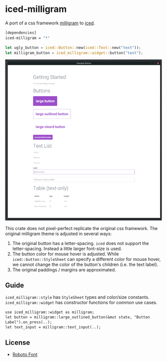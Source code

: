 # iced-milligram
A port of a css framework [milligram](https://milligram.io/) to [iced](https://iced.rs/).

```sh
[dependencies]
iced-milligram = "*"
```

```rust
let ugly_button = iced::Button::new(iced::Text::new("text"));
let milligram_button = iced_milligram::widget::button("text");
```

![](screenshot.png)

This crate does not pixel-perfect replicate the original css framework.
The original milligram theme is adjusted in several ways:

1. The original button has a letter-spacing. `iced` does not support the letter-spacing. Instead a little larger font-size is used.
2. The button color for mouse hover is adjusted. While `iced::button::StyleSheet` can specify a different color for mouse hover, we cannot change the color of the button's children (i.e. the text label).
3. The original paddings / margins are approximated.

## Guide
`iced_milligram::style` has `StyleSheet` types and color/size constants.
`iced_milligram::widget` has constructor functions for common use cases.

```
use iced_milligram::widget as milligram;
let button = milligram::large_outlined_button(&mut state, "Button Label").on_press(..);
let text_input = milligram::text_input(..);
```

## License
- [Roboto Font](LICENSE_ROBOTO)